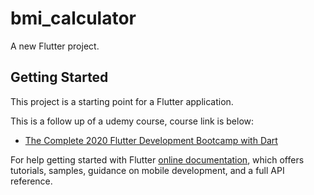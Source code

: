# bmi_calculator

A new Flutter project.

## Getting Started

This project is a starting point for a Flutter application.

This is a follow up of a udemy course, course link is below:

- [The Complete 2020 Flutter Development Bootcamp with Dart](https://www.udemy.com/course/flutter-bootcamp-with-dart/)

For help getting started with Flutter
[online documentation](https://flutter.dev/docs), which offers tutorials,
samples, guidance on mobile development, and a full API reference.
